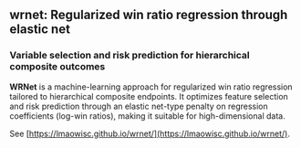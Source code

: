 ## wrnet: Regularized win ratio regression through elastic net
### Variable selection and risk prediction for hierarchical composite outcomes

**WRNet** is a machine-learning approach for regularized win ratio regression tailored to hierarchical composite endpoints. It optimizes feature selection and risk prediction through an elastic net-type penalty on regression coefficients (log-win ratios), making it suitable for high-dimensional data.

See [https://lmaowisc.github.io/wrnet/](https://lmaowisc.github.io/wrnet/).

